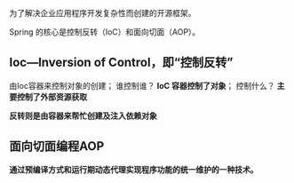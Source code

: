 为了解决企业应用程序开发复杂性而创建的开源框架。

Spring 的核心是控制反转（IoC）和面向切面（AOP）。

## Ioc—Inversion of Control，即“控制反转”

由Ioc容器来控制对象的创建；
谁控制谁？
**IoC 容器控制了对象**；
控制什么？
**主要控制了外部资源获取**

**反转则是由容器来帮忙创建及注入依赖对象**


## 面向切面编程AOP

**通过预编译方式和运行期动态代理实现程序功能的统一维护的一种技术。**

